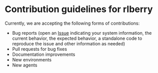 # Contribution guidelines for rlberry

Currently, we are accepting the following forms of contributions:

-   Bug reports (open an [Issue](https://github.com/rlberry-py/rlberry/issues/new?assignees=&labels=&template=bug_report.md&title=) indicating your system information, the current behavior, the expected behavior, a standalone code to reproduce the issue and other information as needed)
-   Pull requests for bug fixes
-   Documentation improvements
-   New environments
-   New agents
